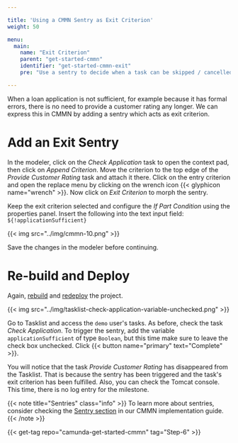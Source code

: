 ```yaml
---

title: 'Using a CMMN Sentry as Exit Criterion'
weight: 50

menu:
  main:
    name: "Exit Criterion"
    parent: "get-started-cmmn"
    identifier: "get-started-cmmn-exit"
    pre: "Use a sentry to decide when a task can be skipped / cancelled."

---
```


When a loan application is not sufficient, for example because it has formal errors, there is no need to provide a customer rating any longer. We can express this in CMMN by adding a sentry which acts as exit criterion.

# Add an Exit Sentry

In the modeler, click on the *Check Application* task to open the context pad, then click on *Append Criterion*. Move the criterion to the top edge of the *Provide Customer Rating* task and attach it there. Click on the entry criterion and open the replace menu by clicking on the wrench icon {{< glyphicon name="wrench" >}}. Now click on *Exit Criterion* to morph the sentry.

Keep the exit criterion selected and configure the *If Part Condition* using the properties panel. Insert the following into the text input field: `${!applicationSufficient}`

{{< img src="../img/cmmn-10.png" >}}

Save the changes in the modeler before continuing.

# Re-build and Deploy

Again, [rebuild](../instantiate-test/#build-the-web-application-with-maven) and [redeploy](../instantiate-test/#deploy-to-apache-tomcat) the project.

{{< img src="../img/tasklist-check-application-variable-unchecked.png" >}}

Go to Tasklist and access the `demo` user's tasks. As before, check the task *Check Application*. To trigger the sentry, add the variable `applicationSufficient` of type `Boolean`, but this time make sure to leave the check box unchecked. Click {{< button name="primary" text="Complete" >}}.

You will notice that the task *Provide Customer Rating* has disappeared from the Tasklist. That is because the sentry has been triggered and the task's exit criterion has been fulfilled. Also, you can check the Tomcat console. This time, there is no log entry for the milestone.

{{< note title="Sentries" class="info" >}}
To learn more about sentries, consider checking the [Sentry section](/manual/latest/reference/cmmn11/sentry) in our CMMN implementation guide.
{{< /note >}}

{{< get-tag repo="camunda-get-started-cmmn" tag="Step-6" >}}
